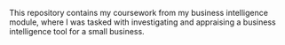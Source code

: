 This repository contains my coursework from my business intelligence module, where I was tasked with investigating and appraising a business intelligence tool for a small business.

